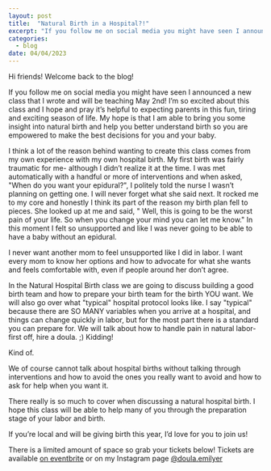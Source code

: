 ```yaml
---
layout: post
title:  "Natural Birth in a Hospital?!"
excerpt: "If you follow me on social media you might have seen I announced a new class that I wrote and will be teaching May 2nd! I’m so excited about this class and I hope and pray it’s helpful to expecting parents in this fun, tiring and exciting season of life."
categories:
  - blog
date: 04/04/2023
---
```


Hi friends! Welcome back to the blog!

If you follow me on social media you might have seen I announced a new class that I wrote and will be teaching May 2nd! I’m so excited about this class and I hope and pray it’s helpful to expecting parents in this fun, tiring and exciting season of life. My hope is that I am able to bring you some insight into natural birth and help you better understand birth so you are empowered to make the best decisions for you and your baby.

I think a lot of the reason behind wanting to create this class comes from my own experience with my own hospital birth. My first birth was fairly traumatic for me- although I didn’t realize it at the time. I was met automatically with a handful or more of interventions and when asked, "When do you want your epidural?", I politely told the nurse I wasn’t planning on getting one. I will never forget what she said next. It rocked me to my core and honestly I think its part of the reason my birth plan fell to pieces. She looked up at me and said, " Well, this is going to be the worst pain of your life. So when you change your mind you can let me know." In this moment I felt so unsupported and like I was never going to be able to have a baby without an epidural.

I never want another mom to feel unsupported like I did in labor. I want every mom to know her options and how to advocate for what she wants and feels comfortable with, even if people around her don’t agree.

In the Natural Hospital Birth class we are going to discuss building a good birth team and how to prepare your birth team for the birth YOU want. We will also go over what "typical" hospital protocol looks like. I say "typical" because there are SO MANY variables when you arrive at a hospital, and things can change quickly in labor, but for the most part there is a standard you can prepare for. We will talk about how to handle pain in natural labor-first off, hire a doula. ;) Kidding!

Kind of.

We of course cannot talk about hospital births without talking through interventions and how to avoid the ones you really want to avoid and how to ask for help when you want it.

There really is so much to cover when discussing a natural hospital birth. I hope this class will be able to help many of you through the preparation stage of your labor and birth.

If you’re local and will be giving birth this year, I’d love for you to join us!

There is a limited amount of space so grab your tickets below! Tickets are available [on eventbrite](https://www.eventbrite.com/e/natural-hospital-birth-tickets-600849104847) or on my Instagram page [@doula.emilyer](https://www.instagram.com/doula.emilyerr)
